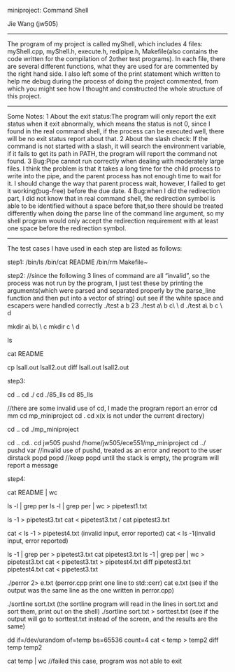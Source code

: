 miniproject:
Command Shell

Jie Wang (jw505)

*************************************************************************************************************************** 
The program of my project is called myShell, which includes 4 files: myShell.cpp, myShell.h, execute.h, redipipe.h, 
Makefile(also contains the code written for the compilation of 2other test programs). In each file, there are several 
different functions, what they are used for are commented by the right hand side. I also left some of the print statement
which written to help me debug during the process of doing the project commented, from which you might see how I thought 
and constructed the whole structure of this project. 

***************************************************************************************************************************
Some Notes:
1 About the exit status:The program will only report the exit status when it exit abnormally, which means the status is not 0, 
since I found in the real command shell, if the process can be executed well, there will be no exit status report about that.
2 About the slash check: If the command is not started with a slash, it will search the environment variable, if it fails to get 
its path in PATH, the program will report the command not found.
3 Bug:Pipe cannot run correctly when dealing with moderately large files. I think the problem is that it takes a long time for 
the child process to write into the pipe, and the parent process has not enough time to wait for it. I should change the way that 
parent process wait, however, I failed to get it working(bug-free) before the due date.
4 Bug:when I did the redirection part, I did not know that in real command shell, the redirection symbol is able to be identified 
without a space before that,so there should be treated differently when doing the parse line of the command line argument, so my 
shell program would only accept the redirection requirement with at least one space before the redirection symbol.   
***************************************************************************************************************************

The test cases I have used in each step are listed as follows:

step1:
/bin/ls
/bin/cat README
/bin/rm Makefile~

step2:
//since the following 3 lines of command are all “invalid”, so the process was not run by the program, 
I just test these by printing the arguments(which were parsed and separated properly by the parse_line function and then 
put into a vector of string) out see if the white space and escapers were handled correctly
./test    a         b     23
./test  a\ b c\ \ d
./test a\ b c \ d


mkdir a\ b\ \ c
mkdir c \  d

ls

cat README

cp lsall.out lsall2.out
diff lsall.out lsall2.out



step3:

cd ..
cd ./
cd ./85_lls
cd 85_lls

//there are some invalid use of cd, I made the program report an error
cd mm
cd mp_miniproject
cd .
cd x(x is not under the current directory)
  
cd ..
cd ./mp_miniproject


cd ..
cd..
cd jw505
pushd /home/jw505/ece551/mp_miniproject
cd ../   
pushd var //invalid use of pushd, treated as an error and report to the user
dirstack
popd 
popd //keep popd until the stack is empty, the program will report a message




step4:

cat README | wc

ls -l | grep per
ls -l | grep per | wc > pipetest1.txt

ls -1 > pipetest3.txt 
cat < pipetest3.txt / cat pipetest3.txt
 
cat < ls -1 > pipetest4.txt (invalid input, error reported)
cat < ls -1(invalid input, error reported)

ls -1 | grep per > pipetest3.txt
cat pipetest3.txt
ls -1 | grep per | wc > pipetest3.txt
cat < pipetest3.txt > pipetest4.txt
diff pipetest3.txt pipetest4.txt
cat < pipetest3.txt

./perror 2> e.txt  (perror.cpp print one line to std::cerr)
cat e.txt (see if the output was the same line as the one written in perror.cpp)

./sortline sort.txt (the sortline program will read in the lines in sort.txt and sort them, print out on the shell)
./sortline sort.txt > sorttest.txt (see if the output will go to sorttest.txt instead of the screen, and the results are the same)


dd if=/dev/urandom of=temp bs=65536 count=4 
cat < temp > temp2
diff temp temp2

cat temp | wc //failed this case, program was not able to exit





